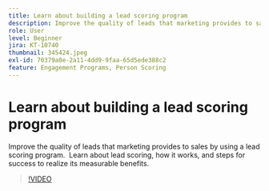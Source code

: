 ```yaml
---
title: Learn about building a lead scoring program
description: Improve the quality of leads that marketing provides to sales by using a lead scoring program.  Learn about lead scoring, how it works, and steps for success to realize its measurable benefits.
role: User
level: Beginner
jira: KT-10740
thumbnail: 345424.jpeg
exl-id: 70379a0e-2a11-4dd9-9faa-65d5ede388c2
feature: Engagement Programs, Person Scoring
---
```

# Learn about building a lead scoring program

Improve the quality of leads that marketing provides to sales by using a lead scoring program.  Learn about lead scoring, how it works, and steps for success to realize its measurable benefits.

>[!VIDEO](https://video.tv.adobe.com/v/345424/?quality=12&learn=on)
